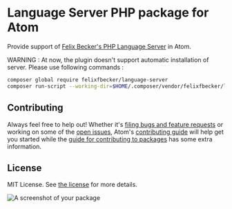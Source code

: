 # Language Server PHP package for Atom

Provide support of [Felix Becker's PHP Language Server](https://github.com/felixfbecker/php-language-server) in Atom.

WARNING : At now, the plugin doesn't support automatic installation of server. Please use following commands :

```bash
composer global require felixfbecker/language-server
composer run-script --working-dir=$HOME/.composer/vendor/felixfbecker/language-server parse-stubs
```

## Contributing
Always feel free to help out!  Whether it's [filing bugs and feature requests](https://github.com/cmizzi/languageserver-php/issues/new) or working on some of the [open issues](https://github.com/cmizzi/languageserver-php/issues), Atom's [contributing guide](https://github.com/atom/atom/blob/master/CONTRIBUTING.md) will help get you started while the [guide for contributing to packages](https://github.com/atom/atom/blob/master/docs/contributing-to-packages.md) has some extra information.

## License
MIT License. See [the license](LICENSE.md) for more details.

![A screenshot of your package](https://f.cloud.github.com/assets/69169/2290250/c35d867a-a017-11e3-86be-cd7c5bf3ff9b.gif)
